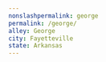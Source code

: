 ```yaml
---
﻿nonslashpermalink: george
permalink: /george/
alley: George
city: Fayetteville
state: Arkansas
---
```

